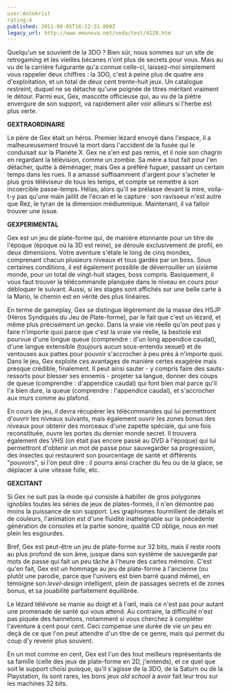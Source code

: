```yaml
---
user:Antekrist
rating:4
published: 2011-08-05T16:12:31.000Z
legacy_url: http://www.emunova.net/veda/test/4129.htm
---
```

Quelqu'un se souvient de la 3DO ? Bien sûr, nous sommes sur un site de retrogaming et les vieilles bécanes n'ont plus de secrets pour vous. Mais au vu de la carrière fulgurante qu'a connue celle-ci, laissez-moi simplement vous rappeler deux chiffres : la 3DO, c'est à peine plus de quatre ans d'exploitation, et un total de deux cent trente-huit jeux. Un catalogue restreint, duquel ne se détache qu'une poignée de titres méritant vraiment le détour. Parmi eux, Gex, mascotte officieuse qui, au vu de la piètre envergure de son support, va rapidement aller voir ailleurs si l'herbe est plus verte.  

  

**GEXTRAORDINAIRE**  

Le père de Gex était un héros. Premier lézard envoyé dans l'espace, il a malheureusement trouvé la mort dans l'accident de la fusée qui le conduisait sur la Planète X. Gex ne s'en est pas remis, et il noie son chagrin en regardant la télévision, comme un zombie. Sa mère a tout fait pour l'en détacher, quitte à déménager, mais Gex a préféré fuguer, passant un certain temps dans les rues. Il a amassé suffisamment d'argent pour s'acheter le plus gros téléviseur de tous les temps, et compte se remettre à son incoercible passe-temps. Hélas, alors qu'il se prélasse devant la mire, voila-t-y pas qu'une main jaillit de l'écran et le capture : son ravisseur n'est autre que Rez, le tyran de la dimension médiumnique. Maintenant, il va falloir trouver une issue.  

  

**GEXPERIMENTAL**  

Gex est un jeu de plate-forme qui, de manière étonnante pour un titre de l'époque (époque où la 3D est reine), se déroule exclusivement de profil, en deux dimensions. Votre aventure s'étale le long de cinq mondes, comprenant chacun plusieurs niveaux et tous gardés par un boss. Sous certaines conditions, il est également possible de déverrouiller un sixième monde, pour un total de vingt-huit stages, boss compris. Basiquement, il vous faut trouver la télécommande planquée dans le niveau en cours pour débloquer le suivant. Aussi, si les stages sont affichés sur une belle carte à la Mario, le chemin est en vérité des plus linéaires.  

En terme de gameplay, Gex se distingue légèrement de la masse des HSJP (Héros Syndiqués du Jeu de Plate-forme), par le fait que c'est un lézard, et même plus précisément un gecko. Dans la vraie vie réelle qu'on peut pas y faire n'importe quoi parce que c'est la vraie vie réelle, la bestiole est pourvue d'une longue queue (comprendre : d'un long appendice caudal), d'une langue extensible (toujours aucun sous-entendu sexuel) et de ventouses aux pattes pour pouvoir s'accrocher à peu près à n'importe quoi. Dans le jeu, Gex exploite ces avantages de manière certes exagérée mais presque crédible, finalement. Il peut ainsi sauter - y compris faire des sauts-ressorts pour blesser ses ennemis - projeter sa langue, donner des coups de queue (comprendre : d'appendice caudal) qui font bien mal parce qu'il l'a bien dure, la queue (comprendre : l'appendice caudal), et s'accrocher aux murs comme au plafond.  

En cours de jeu, il devra récupérer les télécommandes qui lui permettront d'ouvrir les niveaux suivants, mais également ouvrir les zones bonus des niveaux pour obtenir des morceaux d'une zapette spéciale, qui une fois reconstituée, ouvre les portes du dernier monde secret. Il trouvera également des VHS (on était pas encore passé au DVD à l'époque) qui lui permettront d'obtenir un mot de passe pour sauvegarder sa progression, des insectes qui restaurent son pourcentage de santé et différents "pouvoirs", si l'on peut dire : il pourra ainsi cracher du feu ou de la glace, se déplacer à une vitesse folle, etc.  

  

**GEXCITANT**  

Si Gex ne suit pas la mode qui consiste à habiller de gros polygones ignobles toutes les séries de jeux de plates-formes, il n'en démontre pas moins la puissance de son support. Les graphismes fourmillent de détails et de couleurs, l'animation est d'une fluidité inatteignable sur la précédente génération de consoles et la partie sonore, qualité CD oblige, nous en met plein les esgourdes.  

Bref, Gex est peut-être un jeu de plate-forme sur 32 bits, mais il reste _roots_ au plus profond de son âme, jusque dans son système de sauvegarde par mots de passe qui fait un peu tâche à l'heure des cartes mémoire. C'est qu'en fait, Gex est un hommage au jeu de plate-forme à l'ancienne (ou plutôt une parodie, parce que l'univers est bien barré quand même), en témoigne son _level-design_ intelligent, plein de passages secrets et de zones bonus, et sa jouabilité parfaitement équilibrée.  

Le lézard télévore se manie au doigt et à l'œil, mais ce n'est pas pour autant une promenade de santé qui vous attend. Au contraire, la difficulté n'est pas piquée des hannetons, notamment si vous cherchez à compléter l'aventure à cent pour cent. Ceci compense une durée de vie un peu en deçà de ce que l'on peut attendre d'un titre de ce genre, mais qui permet du coup d'y revenir plus souvent.  

En un mot comme en cent, Gex est l'un des tout meilleurs représentants de sa famille (celle des jeux de plate-forme en 2D, j'entends), et ce quel que soit le support choisi puisque, qu'il s'agisse de la 3DO, de la Saturn ou de la Playstation, ils sont rares, les bons jeux _old school_ à avoir fait leur trou sur les machines 32 bits.